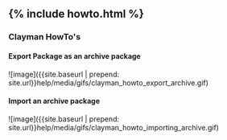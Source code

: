 {% include howto.html %}
----


<h3><b>Clayman HowTo's</b></h3>

<h4><b>Export Package as an archive package</b></h4>
![image]({{site.baseurl | prepend: site.url}}help/media/gifs/clayman_howto_export_archive.gif)

<h4><b>Import an archive package</b></h4>
![image]({{site.baseurl | prepend: site.url}}help/media/gifs/clayman_howto_importing_archive.gif)
